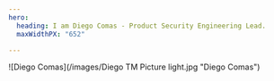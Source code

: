 ```yaml
---
hero:
  heading: I am Diego Comas - Product Security Engineering Lead.
  maxWidthPX: "652"

---
```

![Diego Comas](/images/Diego TM Picture light.jpg "Diego Comas")